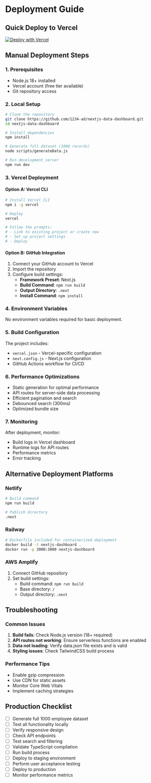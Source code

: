 # Deployment Guide

## Quick Deploy to Vercel

[![Deploy with Vercel](https://vercel.com/button)](https://vercel.com/new/clone?repository-url=https://github.com/1234-ad/nextjs-data-dashboard)

## Manual Deployment Steps

### 1. Prerequisites
- Node.js 18+ installed
- Vercel account (free tier available)
- Git repository access

### 2. Local Setup
```bash
# Clone the repository
git clone https://github.com/1234-ad/nextjs-data-dashboard.git
cd nextjs-data-dashboard

# Install dependencies
npm install

# Generate full dataset (1000 records)
node scripts/generateData.js

# Run development server
npm run dev
```

### 3. Vercel Deployment

#### Option A: Vercel CLI
```bash
# Install Vercel CLI
npm i -g vercel

# Deploy
vercel

# Follow the prompts:
# - Link to existing project or create new
# - Set up project settings
# - Deploy
```

#### Option B: GitHub Integration
1. Connect your GitHub account to Vercel
2. Import the repository
3. Configure build settings:
   - **Framework Preset**: Next.js
   - **Build Command**: `npm run build`
   - **Output Directory**: `.next`
   - **Install Command**: `npm install`

### 4. Environment Variables
No environment variables required for basic deployment.

### 5. Build Configuration
The project includes:
- `vercel.json` - Vercel-specific configuration
- `next.config.js` - Next.js configuration
- GitHub Actions workflow for CI/CD

### 6. Performance Optimizations
- Static generation for optimal performance
- API routes for server-side data processing
- Efficient pagination and search
- Debounced search (300ms)
- Optimized bundle size

### 7. Monitoring
After deployment, monitor:
- Build logs in Vercel dashboard
- Runtime logs for API routes
- Performance metrics
- Error tracking

## Alternative Deployment Platforms

### Netlify
```bash
# Build command
npm run build

# Publish directory
.next
```

### Railway
```bash
# Dockerfile included for containerized deployment
docker build -t nextjs-dashboard .
docker run -p 3000:3000 nextjs-dashboard
```

### AWS Amplify
1. Connect GitHub repository
2. Set build settings:
   - Build command: `npm run build`
   - Base directory: `/`
   - Output directory: `.next`

## Troubleshooting

### Common Issues
1. **Build fails**: Check Node.js version (18+ required)
2. **API routes not working**: Ensure serverless functions are enabled
3. **Data not loading**: Verify data.json file exists and is valid
4. **Styling issues**: Check TailwindCSS build process

### Performance Tips
- Enable gzip compression
- Use CDN for static assets
- Monitor Core Web Vitals
- Implement caching strategies

## Production Checklist
- [ ] Generate full 1000 employee dataset
- [ ] Test all functionality locally
- [ ] Verify responsive design
- [ ] Check API endpoints
- [ ] Test search and filtering
- [ ] Validate TypeScript compilation
- [ ] Run build process
- [ ] Deploy to staging environment
- [ ] Perform user acceptance testing
- [ ] Deploy to production
- [ ] Monitor performance metrics